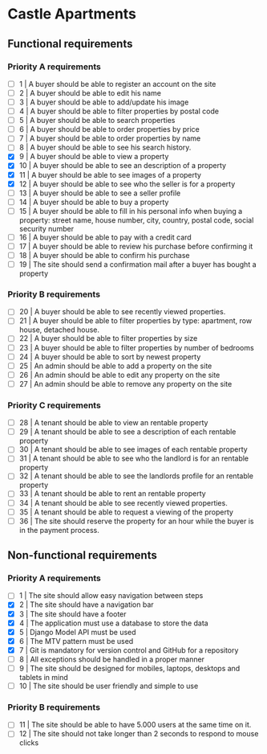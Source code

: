 # Castle Apartments

## Functional requirements

### Priority A requirements
- [ ] 1  | A buyer should be able to register an account on the site
- [ ] 2  | A buyer should be able to edit his name
- [ ] 3  | A buyer should be able to add/update his image
- [ ] 4  | A buyer should be able to filter properties by postal code
- [ ] 5  | A buyer should be able to search properties
- [ ] 6  | A buyer should be able to order properties by price
- [ ] 7  | A buyer should be able to order properties by name
- [ ] 8  | A buyer should be able to see his search history.
- [x] 9  | A buyer should be able to view a property
- [x] 10 | A buyer should be able to see an description of a property
- [x] 11 | A buyer should be able to see images of a property
- [x] 12 | A buyer should be able to see who the seller is for a property
- [ ] 13 | A buyer should be able to see a seller profile 
- [ ] 14 | A buyer should be able to buy a property
- [ ] 15 | A buyer should be able to fill in his personal info when buying a property: street name, house number, city, country, postal code, social security number
- [ ] 16 | A buyer should be able to pay with a credit card
- [ ] 17 | A buyer should be able to review his purchase before confirming it
- [ ] 18 | A buyer should be able to confirm his purchase
- [ ] 19 | The site should send a confirmation mail after a buyer has bought a property

### Priority B requirements
- [ ] 20 | A buyer should be able to see recently viewed properties. 
- [ ] 21 | A buyer should be able to filter properties by type: apartment, row house, detached house.
- [ ] 22 | A buyer should be able to filter properties by size
- [ ] 23 | A buyer should be able to filter properties by number of bedrooms
- [ ] 24 | A buyer should be able to sort by newest property
- [ ] 25 | An admin should be able to add a property on the site
- [ ] 26 | An admin should be able to edit any property on the site
- [ ] 27 | An admin should be able to remove any property on the site

### Priority C requirements
- [ ] 28 | A tenant should be able to view an rentable property
- [ ] 29 | A tenant should be able to see a description of each rentable property
- [ ] 30 | A tenant should be able to see images of each rentable property
- [ ] 31 | A tenant should be able to see who the landlord is for an rentable  property
- [ ] 32 | A tenant should be able to see the landlords profile for an rentable property
- [ ] 33 | A tenant should be able to rent an rentable property
- [ ] 34 | A tenant should be able to see recently viewed properties. 
- [ ] 35 | A tenant should be able to request a viewing of the property
- [ ] 36 | The site should reserve the property for an hour while the buyer is in the payment process. 

## Non-functional requirements

### Priority A requirements
- [ ] 1  | The site should allow easy navigation between steps
- [x] 2  | The site should have a navigation bar
- [x] 3  | The site should have a footer
- [x] 4  | The application must use a database to store the data
- [x] 5  | Django Model API must be used
- [x] 6  | The MTV pattern must be used 
- [x] 7  | Git is mandatory for version control and GitHub for a repository
- [ ] 8  | All exceptions should be handled in a proper manner
- [ ] 9  | The site should be designed for mobiles, laptops, desktops and tablets in mind
- [ ] 10 | The site should be user friendly and simple to use

### Priority B requirements
- [ ] 11 | The site should be able to have 5.000 users at the same time on it. 
- [ ] 12 | The site should not take longer than 2 seconds to respond to mouse clicks
